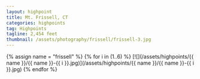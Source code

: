 ```yaml
---
layout: highpoint
title: Mt. Frissell, CT
categories: highpoints
tag: Highpoints
tagline: 2,454 feet
thumbnail: /assets/photography/frissell/frissell-3.jpg
---
```


{% assign name = "frissell" %}
{% for i in (1..6) %}
[![](/assets/highpoints/{{ name }}/{{ name }}-{{ i }}.jpg)](/assets/highpoints/{{ name }}/{{ name }}-{{ i }}.jpg)
{% endfor %}